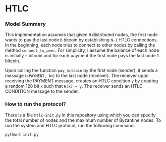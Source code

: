 # HTLC
### Model Summary
This implementation assumes that given `N` distributed nodes, the first node wants to pay the last node `b` bitcoin by establishing `N-1` HTLC connections. In the beginning, each node tries to connect to other nodes by calling the method `connect_to_peer`. For simplicity, I assume the balance of each node is initially `r` bitcoin and for each payment the first node pays the last node 1 bitcoin.

Upon calling the function `pay_bitcoin` by the first node (sender), it sends a message (`<PAYMENT, b>`) to the last node (receiver). The receiver upon receiving the PAYMENT message, creates an HTLC condition `y` by creating a random 128 bit `x` such that `H(x) = y`. The receiver sends an HTLC-CONDITION message to the sender. 


### How to run the protocol?
There is a file `htlc-init.py` in this repository using which you can specify the total number of nodes and the maximum number of Byzantine nodes. To run the system and HTLC protocol, run the following command:
```
python3 init.py
```


